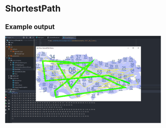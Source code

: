 # ShortestPath

## Example output
<img src="images/exampleOutput.PNG" alt="Example Output" Width="840"/>
